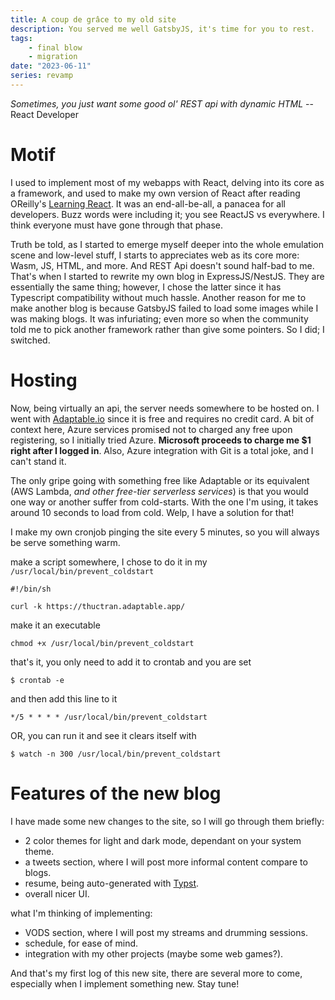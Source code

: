 ```yaml
---
title: A coup de grâce to my old site
description: You served me well GatsbyJS, it's time for you to rest.
tags:
    - final blow
    - migration
date: "2023-06-11"
series: revamp
---
```


<salaadas-hero ai='Waifu Diffusion' prompt='pop art, landscape, snow, mountain, hiking, windy, hoodie, 1girl, walking up, sun, ambience, black hair' file='snow'></salaadas-hero>

*Sometimes, you just want some good ol' REST api with dynamic HTML*
-- React Developer

# Motif

I used to implement most of my webapps with React, delving into its core as a framework, and used to make my own version of React after reading OReilly's [Learning React](https://www.oreilly.com/library/view/learning-react/9781491954614/). It was an end-all-be-all, a panacea for all developers. Buzz words were including it; you see ReactJS vs *<insert-your-js-framework>* everywhere. I think everyone must have gone through that phase.

Truth be told, as I started to emerge myself deeper into the whole emulation scene and low-level stuff, I starts to appreciates web as its core more: Wasm, JS, HTML, and more. And REST Api doesn't sound half-bad to me. That's when I started to rewrite my own blog in ExpressJS/NestJS. They are essentially the same thing; however, I chose the latter since it has Typescript compatibility without much hassle. Another reason for me to make another blog is because GatsbyJS failed to load some images while I was making blogs. It was infuriating; even more so when the community told me to pick another framework rather than give some pointers. So I did; I switched.

# Hosting

Now, being virtually an api, the server needs somewhere to be hosted on. I went with [Adaptable.io](https://adaptable.io/) since it is free and requires no credit card. A bit of context here, Azure services promised not to charged any free upon registering, so I initially tried Azure. **Microsoft proceeds to charge me $1 right after I logged in**. Also, Azure integration with Git is a total joke, and I can't stand it.

The only gripe going with something free like Adaptable or its equivalent (AWS Lambda, *and other free-tier serverless services*) is that you would one way or another suffer from cold-starts. With the one I'm using, it takes around 10 seconds to load from cold. Welp, I have a solution for that!

I make my own cronjob pinging the site every 5 minutes, so you will always be serve something warm.

make a script somewhere, I chose to do it in my `/usr/local/bin/prevent_coldstart`

```shell
#!/bin/sh

curl -k https://thuctran.adaptable.app/
```

make it an executable

```shell
chmod +x /usr/local/bin/prevent_coldstart
```

that's it, you only need to add it to crontab and you are set

```shell
$ crontab -e
```

and then add this line to it

```shell
*/5 * * * * /usr/local/bin/prevent_coldstart
```

OR, you can run it and see it clears itself with

```shell
$ watch -n 300 /usr/local/bin/prevent_coldstart
```

# Features of the new blog

I have made some new changes to the site, so I will go through them briefly:

- 2 color themes for light and dark mode, dependant on your system theme.
- a tweets section, where I will post more informal content compare to blogs.
- resume, being auto-generated with [Typst](https://typst.app/).
- overall nicer UI.

what I'm thinking of implementing:

- VODS section, where I will post my streams and drumming sessions.
- schedule, for ease of mind.
- integration with my other projects (maybe some web games?).

And that's my first log of this new site, there are several more to come, especially when I implement something new. Stay tune!
